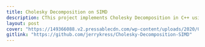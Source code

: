 ```yaml
---
title: Cholesky Decomposition on SIMD
description: CThis project implements Cholesky Decomposition in C++ using Arm Neon, Intel AVX-256 intrinsics and OpenMP. The purpose is to evaluate the advantage of running the algorithm on SIMD platforms and compare the differences in performance between architectures. (Part of a MSc thesis at University of Glasgow)
layout: post
cover: "https://149366088.v2.pressablecdn.com/wp-content/uploads/2020/02/ncspot-spotify-cli-app.jpg"
gitlink: "https://github.com/jerrykress/Cholesky-Decomposition-SIMD"
---
```

